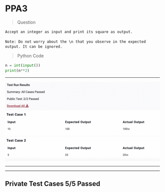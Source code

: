 # PPA3

>Question

    Accept an integer as input and print its square as output. 

    Note: Do not worry about the \n that you observe in the expected output. It can be ignored.

>Python Code

```python
n = int(input())
print(n**2)
```
---
![Image of Test Cases](ImagePPA3.png)

---
---
Private Test Cases 5/5 Passed
---